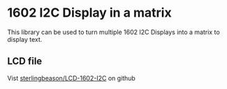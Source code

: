 # 1602 I2C Display in a matrix

This library can be used to turn multiple 1602 I2C Displays into a matrix to display text.

## LCD file
Vist [sterlingbeason/LCD-1602-I2C](https://github.com/sterlingbeason/LCD-1602-I2C/tree/master) on github
